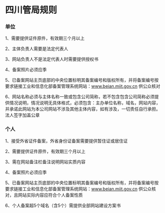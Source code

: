 

# 四川管局规则

### 单位

1、需要提供证件原件，有效期三个月以上                                                                                                              

2、主体负责人需要是法定代表人                                                                                                                                            

3、网站负责人不是法定代表人时需要提供授权书                                                                                                                                                                                                                                                                                                                                                                             

4、备案照片必须应季                                                                               

5、已备案网站主页底部的中央位置标明其备案编号和版权所有，并将备案编号按要求链接工业和信息化部备案管理系统网站：www.beian.miit.gov.cn 供公众核对

6、网站名称必须与主体名称一致或包含公司简称，若不包含包含公司简称必须提供情况说明，情况说明无具体格式，必须包含：主办单位名称，域名，网站内容，并承诺此网站为本公司网站不涉及其他主体内容，如有涉及，一切责任自行承担。法人签字加盖公章 

### 个人

1、接受外省证件备案，外省身份证备案需要提供暂住证或居住证                                                                                                              

2、需要提供证件原件，有效期三个月以上                                                                                                                                                                                                                                  

3、需在网站备注栏备注说明网站实质内容                                                                                      

4、备案照片必须应季                                                                                          

5、已备案网站主页底部的中央位置标明其备案编号和版权所有，并将备案编号按要求链接工业和信息化部备案管理系统网站：www.beian.miit.gov.cn 供公众核对，且网站实际内容应符合个人备案性质 

6、个人备案超5个域名（含5个）需提供全部网站建设方案书